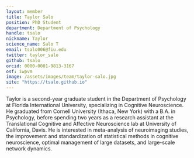 ```yaml
---
layout: member
title: Taylor Salo
position: PhD Student
department: Department of Psychology
handle: tsalo
nickname: Taylor
science_name: Salo T
email: tsalo006@fiu.edu
twitter: taylor_salo
github: tsalo
orcid: 0000-0001-9813-3167
osf: iwpvm
image: /assets/images/team/taylor-salo.jpg
site: "https://tsalo.github.io"
---
```


Taylor is a second-year graduate student in the Department of Psychology at Florida International University, specializing in Cognitive Neuroscience. He graduated from Cornell University (Ithaca, New York) with a B.A. in Psychology, before spending two years as a research assistant at the Translational Cognitive and Affective Neuroscience lab at University of California, Davis. He is interested in meta-analysis of neuroimaging studies, the improvement and standardization of statistical methods in cognitive neuroscience, optimal management of large datasets, and large-scale network dynamics.
